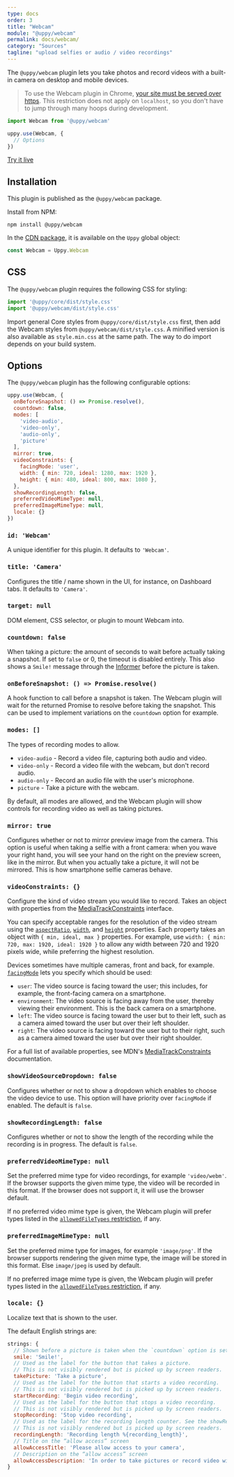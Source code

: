 ```yaml
---
type: docs
order: 3
title: "Webcam"
module: "@uppy/webcam"
permalink: docs/webcam/
category: "Sources"
tagline: "upload selfies or audio / video recordings"
---
```


The `@uppy/webcam` plugin lets you take photos and record videos with a built-in camera on desktop and mobile devices.

> To use the Webcam plugin in Chrome, [your site must be served over https](https://developers.google.com/web/updates/2015/10/chrome-47-webrtc#public_service_announcements). This restriction does not apply on `localhost`, so you don't have to jump through many hoops during development.

```js
import Webcam from '@uppy/webcam'

uppy.use(Webcam, {
  // Options
})
```

<a class="TryButton" href="/examples/dashboard/">Try it live</a>

## Installation

This plugin is published as the `@uppy/webcam` package.

Install from NPM:

```shell
npm install @uppy/webcam
```

In the [CDN package](/docs/#With-a-script-tag), it is available on the `Uppy` global object:

```js
const Webcam = Uppy.Webcam
```

## CSS

The `@uppy/webcam` plugin requires the following CSS for styling:

```js
import '@uppy/core/dist/style.css'
import '@uppy/webcam/dist/style.css'
```

Import general Core styles from `@uppy/core/dist/style.css` first, then add the Webcam styles from `@uppy/webcam/dist/style.css`. A minified version is also available as `style.min.css` at the same path. The way to do import depends on your build system.

## Options

The `@uppy/webcam` plugin has the following configurable options:

```js
uppy.use(Webcam, {
  onBeforeSnapshot: () => Promise.resolve(),
  countdown: false,
  modes: [
    'video-audio',
    'video-only',
    'audio-only',
    'picture'
  ],
  mirror: true,
  videoConstraints: {
    facingMode: 'user',
    width: { min: 720, ideal: 1280, max: 1920 },
    height: { min: 480, ideal: 800, max: 1080 },
  },
  showRecordingLength: false,
  preferredVideoMimeType: null,
  preferredImageMimeType: null,
  locale: {}
})
```

### `id: 'Webcam'`

A unique identifier for this plugin. It defaults to `'Webcam'`.

### `title: 'Camera'`

Configures the title / name shown in the UI, for instance, on Dashboard tabs. It defaults to `'Camera'`.

### `target: null`

DOM element, CSS selector, or plugin to mount Webcam into.

### `countdown: false`

When taking a picture: the amount of seconds to wait before actually taking a snapshot. If set to `false` or 0, the timeout is disabled entirely. This also shows a `Smile!` message through the [Informer](/docs/informer) before the picture is taken.

### `onBeforeSnapshot: () => Promise.resolve()`

A hook function to call before a snapshot is taken. The Webcam plugin will wait for the returned Promise to resolve before taking the snapshot. This can be used to implement variations on the `countdown` option for example.

### `modes: []`

The types of recording modes to allow.

 - `video-audio` - Record a video file, capturing both audio and video.
 - `video-only` - Record a video file with the webcam, but don't record audio.
 - `audio-only` - Record an audio file with the user's microphone.
 - `picture` - Take a picture with the webcam.

By default, all modes are allowed, and the Webcam plugin will show controls for recording video as well as taking pictures.

### `mirror: true`

Configures whether or not to mirror preview image from the camera. This option is useful when taking a selfie with a front camera: when you wave your right hand, you will see your hand on the right on the preview screen, like in the mirror. But when you actually take a picture, it will not be mirrored. This is how smartphone selfie cameras behave.

### `videoConstraints: {}`

Configure the kind of video stream you would like to record. Takes an object with properties from the [MediaTrackConstraints][] interface.

You can specify acceptable ranges for the resolution of the video stream using the [`aspectRatio`][], [`width`][], and [`height`][] properties. Each property takes an object with `{ min, ideal, max }` properties. For example, use `width: { min: 720, max: 1920, ideal: 1920 }` to allow any width between 720 and 1920 pixels wide, while preferring the highest resolution.

Devices sometimes have multiple cameras, front and back, for example. [`facingMode`][] lets you specify which should be used:

- `user`: The video source is facing toward the user; this includes, for example, the front-facing camera on a smartphone.
- `environment`:  The video source is facing away from the user, thereby viewing their environment. This is the back camera on a smartphone.
- `left`: The video source is facing toward the user but to their left, such as a camera aimed toward the user but over their left shoulder.
- `right`: The video source is facing toward the user but to their right, such as a camera aimed toward the user but over their right shoulder.

For a full list of available properties, see MDN's [MediaTrackConstraints][] documentation.

[MediaTrackConstraints]: https://developer.mozilla.org/en-US/docs/Web/API/MediaTrackConstraints#Properties_of_video_tracks
[`aspectRatio`]: https://developer.mozilla.org/en-US/docs/Web/API/MediaTrackConstraints/aspectRatio
[`width`]: https://developer.mozilla.org/en-US/docs/Web/API/MediaTrackConstraints/width
[`height`]: https://developer.mozilla.org/en-US/docs/Web/API/MediaTrackConstraints/height
[`facingMode`]: https://developer.mozilla.org/en-US/docs/Web/API/MediaTrackConstraints/facingMode

### `showVideoSourceDropdown: false`

Configures whether or not to show a dropdown which enables to choose the video device to use. This option will have priority over `facingMode` if enabled. The default is `false`.

### `showRecordingLength: false`

Configures whether or not to show the length of the recording while the recording is in progress. The default is `false`.

### `preferredVideoMimeType: null`

Set the preferred mime type for video recordings, for example `'video/webm'`. If the browser supports the given mime type, the video will be recorded in this format. If the browser does not support it, it will use the browser default.

If no preferred video mime type is given, the Webcam plugin will prefer types listed in the [`allowedFileTypes` restriction](/docs/uppy/#restrictions), if any.

### `preferredImageMimeType: null`

Set the preferred mime type for images, for example `'image/png'`. If the browser supports rendering the given mime type, the image will be stored in this format. Else `image/jpeg` is used by default.

If no preferred image mime type is given, the Webcam plugin will prefer types listed in the [`allowedFileTypes` restriction](/docs/uppy/#restrictions), if any.

### `locale: {}`

Localize text that is shown to the user.

The default English strings are:

```js
strings: {
  // Shown before a picture is taken when the `countdown` option is set.
  smile: 'Smile!',
  // Used as the label for the button that takes a picture.
  // This is not visibly rendered but is picked up by screen readers.
  takePicture: 'Take a picture',
  // Used as the label for the button that starts a video recording.
  // This is not visibly rendered but is picked up by screen readers.
  startRecording: 'Begin video recording',
  // Used as the label for the button that stops a video recording.
  // This is not visibly rendered but is picked up by screen readers.
  stopRecording: 'Stop video recording',
  // Used as the label for the recording length counter. See the showRecordingLength option.
  // This is not visibly rendered but is picked up by screen readers.
  recordingLength: 'Recording length %{recording_length}',
  // Title on the “allow access” screen
  allowAccessTitle: 'Please allow access to your camera',
  // Description on the “allow access” screen
  allowAccessDescription: 'In order to take pictures or record video with your camera, please allow camera access for this site.'
}
```
